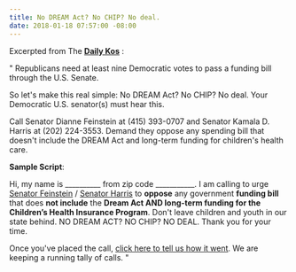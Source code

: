 ```yaml
---
title: No DREAM Act? No CHIP? No deal.
date: 2018-01-18 07:57:00 -08:00
---
```


Excerpted from The [**Daily Kos**](https://www.dailykos.com/) :

"  Republicans need at least nine Democratic votes to pass a funding bill through the U.S. Senate.  

So let's make this real simple: No DREAM Act? No CHIP? No deal. Your Democratic U.S. senator(s) must hear this.

Call Senator Dianne Feinstein at (415) 393-0707 and Senator Kamala D. Harris at (202) 224-3553. Demand they oppose any spending bill that doesn't include the DREAM Act and long-term funding for children's health care.

**Sample Script**: 

Hi, my name is __________ from zip code ___________. I am calling to urge [Senator Feinstein](https://www.feinstein.senate.gov/public/) / [Senator Harris](https://www.harris.senate.gov/) to **oppose** any government **funding bill** that does **not include** the **Dream Act AND long-term funding for the Children’s Health Insurance Program**. Don't leave children and youth in our state behind. NO DREAM ACT? NO CHIP? NO DEAL. Thank you for your time.

Once you've placed the call, [click here to tell us how it went](https://www.dailykos.com/campaigns/forms/thank-you-for-contacting-your-democratic-senators-and-advocating-for-the-dream-act-and-chip-please-tell-us-how-it-went?detail=emailaction&link_id=0&can_id=e59665c3f3c1222626c02430d1bf6bdb&source=email-re-immigrant-youth-deported-in-city-default-your-town-2&email_referrer=email_287419&email_subject=re-immigrant-youth-deported-in-city-default-your-town). We are keeping a running tally of calls. "